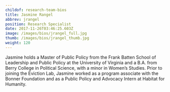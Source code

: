 ```yaml
---
childof: research-team-bios
title: Jasmine Rangel
abbrev: jrangel
position: Research Specialist
date: 2017-11-26T03:46:25.603Z
image: /images/bios/jrangel_full.jpg
thumb: /images/bios/jrangel_thumb.jpg
weight: 120
---
```

Jasmine holds a Master of Public Policy from the Frank Batten School of Leadership and Public Policy at the University of Virginia and a B.A. from Berry College in Political Science, with a minor in Women’s Studies. Prior to joining the Eviction Lab, Jasmine worked as a program associate with the Bonner Foundation and as a Public Policy and Advocacy Intern at Habitat for Humanity.
